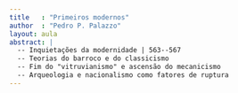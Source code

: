 ```yaml
---
title   : "Primeiros modernos"
author  : "Pedro P. Palazzo"
layout: aula
abstract: |
  -- Inquietações da modernidade | 563--567
  -- Teorias do barroco e do classicismo
  -- Fim do "vitruvianismo" e ascensão do mecanicismo
  -- Arqueologia e nacionalismo como fatores de ruptura
---
```



